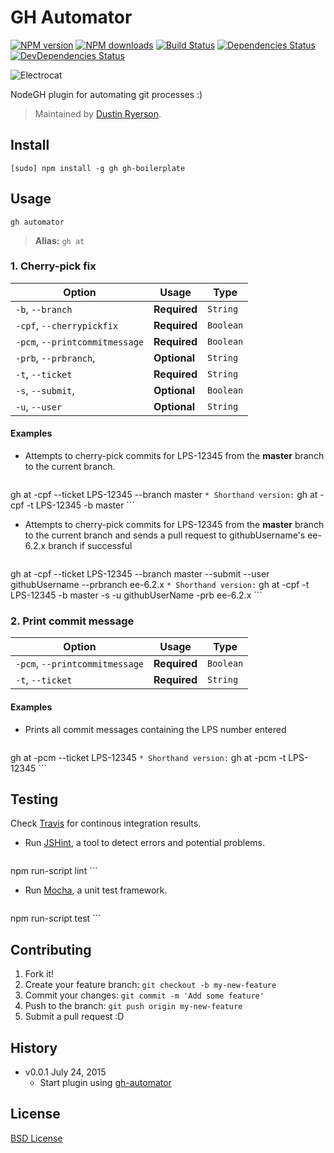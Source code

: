 # GH Automator

[![NPM version](http://img.shields.io/npm/v/gh-boilerplate.svg?style=flat)](http://npmjs.org/gh-boilerplate)
[![NPM downloads](http://img.shields.io/npm/dm/gh-boilerplate.svg?style=flat)](http://npmjs.org/gh-boilerplate)
[![Build Status](http://img.shields.io/travis/node-gh/gh-boilerplate/master.svg?style=flat)](https://travis-ci.org/node-gh/gh-boilerplate)
[![Dependencies Status](http://img.shields.io/david/node-gh/gh-boilerplate.svg?style=flat)](https://david-dm.org/node-gh/gh-boilerplate)
[![DevDependencies Status](http://img.shields.io/david/dev/node-gh/gh-boilerplate.svg?style=flat)](https://david-dm.org/node-gh/gh-boilerplate#info=devDependencies)

![Electrocat](https://octodex.github.com/images/electrocat.png)

NodeGH plugin for automating git processes :)

> Maintained by [Dustin Ryerson](https://github.com/dustinryerson).

## Install

```
[sudo] npm install -g gh gh-boilerplate
```

## Usage

```
gh automator
```

> **Alias:** `gh at`

### 1. Cherry-pick fix

Option             | Usage        | Type
---                | ---          | ---
`-b`, `--branch` | **Required** | `String`
`-cpf`, `--cherrypickfix`      | **Required** | `Boolean`
`-pcm`, `--printcommitmessage` | **Required** | `Boolean`
`-prb`, `--prbranch`, | **Optional** | `String`
`-t`, `--ticket` | **Required** | `String`
`-s`, `--submit`, | **Optional** | `Boolean`
`-u`, `--user` | **Optional** | `String`

#### Examples

* Attempts to cherry-pick commits for LPS-12345 from the **master** branch to the current branch.

	```
gh at -cpf --ticket LPS-12345 --branch master
	```
	* Shorthand version:
	```
gh at -cpf -t LPS-12345 -b master
	```

* Attempts to cherry-pick commits for LPS-12345 from the **master** branch to the current branch and sends a pull request to githubUsername's ee-6.2.x branch if successful

	```
gh at -cpf --ticket LPS-12345 --branch master --submit --user githubUsername --prbranch ee-6.2.x
	```
	* Shorthand version:
	```
gh at -cpf -t LPS-12345 -b master -s -u githubUserName -prb ee-6.2.x
	```

### 2. Print commit message

Option             | Usage        | Type
---                | ---          | ---
`-pcm`, `--printcommitmessage` | **Required** | `Boolean`
`-t`, `--ticket` | **Required** | `String`

#### Examples

* Prints all commit messages containing the LPS number entered

	```
gh at -pcm --ticket LPS-12345
	```
	* Shorthand version:
	```
gh at -pcm -t LPS-12345
	```

## Testing

Check [Travis](https://travis-ci.org/node-gh/gh-boilerplate) for continous integration results.

* Run [JSHint](http://www.jshint.com/), a tool to detect errors and potential problems.

    ```
npm run-script lint
    ```

* Run [Mocha](http://visionmedia.github.io/mocha/), a unit test framework.

    ```
npm run-script test
    ```

## Contributing

1. Fork it!
2. Create your feature branch: `git checkout -b my-new-feature`
3. Commit your changes: `git commit -m 'Add some feature'`
4. Push to the branch: `git push origin my-new-feature`
5. Submit a pull request :D

## History

* v0.0.1 July 24, 2015
	* Start plugin using [gh-automator](https://github.com/dustinryerson/gh-automator)

## License

[BSD License](https://github.com/node-gh/gh/blob/master/LICENSE.md)
